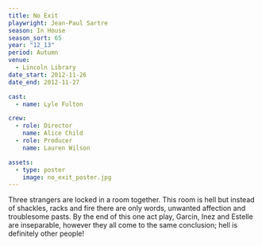 ```yaml
---
title: No Exit
playwright: Jean-Paul Sartre
season: In House
season_sort: 65
year: "12_13"
period: Autumn
venue:
  - Lincoln Library
date_start: 2012-11-26
date_end: 2012-11-27

cast:
  - name: Lyle Fulton

crew:
  - role: Director
    name: Alice Child
  - role: Producer
    name: Lauren Wilson

assets:
  - type: poster
    image: no_exit_poster.jpg
---
```


Three strangers are locked in a room together. This room is hell but instead of shackles, racks and fire there are only words, unwanted affection and troublesome pasts. By the end of this one act play, Garcin, Inez and Estelle are inseparable, however they all come to the same conclusion; hell is definitely other people!
